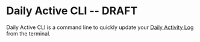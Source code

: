 # Daily Active CLI -- DRAFT
Daily Active CLI is a command line to quickly update your [Daily Activity Log](https://github.com/joebew42/daily-activity-log) from the terminal.

